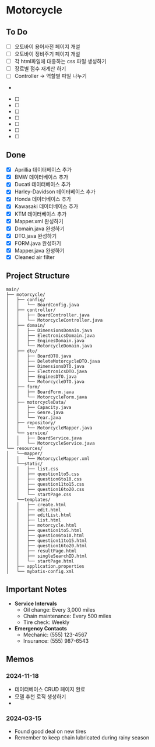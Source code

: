 # Motorcycle

## To Do
- [ ] 오토바이 용어사전 페이지 개설
- [ ] 오토바이 정비주기 페이지 개설
- [ ] 각 html파일에 대응하는 css 파일 생성하기
- [ ] 장르별 점수 재계산 하기
- [ ] Controller -> 역할별 파일 나누기
- 



- [ ]
- [ ] 
- [ ] 
- [ ] 
- [ ] 
- [ ] 
- [ ] 


## Done
- [x] Aprillia 데이터베이스 추가
- [x] BMW 데이터베이스 추가
- [x] Ducati 데이터베이스 추가
- [x] Harley-Davidson 데이터베이스 추가
- [x] Honda 데이터베이스 추가
- [x] Kawasaki 데이터베이스 추가
- [x] KTM 데이터베이스 추가
- [x] Mapper.xml 완성하기
- [x] Domain.java 완성하기
- [x] DTO.java 완성하기
- [x] FORM.java 완성하기
- [x] Mapper.java 완성하기
- [x] Cleaned air filter

## Project Structure
```
main/
├── motorcycle/
│   ├── config/
│   │   └── BoardConfig.java
│   ├── controller/
│   │   ├── BoardController.java
│   │   └── MotorcycleController.java
│   ├── domain/
│   │   ├── DimensionsDomain.java
│   │   ├── ElectronicsDomain.java
│   │   ├── EnginesDomain.java
│   │   └── MotorcycleDomain.java
│   ├── dto/
│   │   ├── BoardDTO.java
│   │   ├── DeleteMotorcycleDTO.java
│   │   ├── DimensionsDTO.java
│   │   ├── ElectronicsDTO.java
│   │   ├── EnginesDTO.java
│   │   └── MotorcycleDTO.java
│   ├── form/
│   │   ├── BoardForm.java
│   │   └── MotorcycleForm.java
│   ├── motorcycleData/
│   │   ├── Capacity.java
│   │   ├── Genre.java
│   │   └── Year.java
│   ├── repository/
│   │   └── MotorcycleMapper.java
│   └── service/
│   │   ├── BoardService.java
│   │   └── MotorcycleService.java
└── resources/
│   └──mapper/
│   │   └── MotorcycleMapper.xml
│   └──static/
│   │   ├── list.css
│   │   ├── question1to5.css
│   │   ├── question6to10.css
│   │   ├── question11to15.css
│   │   ├── question16to20.css
│   │   └── startPage.css
│   └──templates/
│   │   ├── create.html
│   │   ├── edit.html
│   │   ├── editList.html
│   │   ├── list.html
│   │   ├── motorcycle.html
│   │   ├── question1to5.html
│   │   ├── question6to10.html
│   │   ├── question11to15.html
│   │   ├── question16to20.html
│   │   ├── resultPage.html
│   │   ├── singleSearchID.html
│   │   └── startPage.html
│   ├── application.properties
│   └── mybatis-config.xml

```

## Important Notes
- **Service Intervals**
    - Oil change: Every 3,000 miles
    - Chain maintenance: Every 500 miles
    - Tire check: Weekly
- **Emergency Contacts**
    - Mechanic: (555) 123-4567
    - Insurance: (555) 987-6543

## Memos
### 2024-11-18
- 데이터베이스 CRUD 페이지 완료
- 모델 추천 로직 생성하기
- 

### 2024-03-15
- Found good deal on new tires
- Remember to keep chain lubricated during rainy season